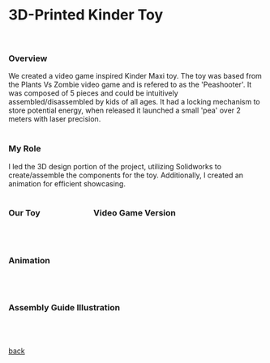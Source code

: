 # 3D-Printed Kinder Toy
<br> 

### Overview 
We created a video game inspired Kinder Maxi toy. The toy was based from the Plants Vs Zombie video game and is refered to as the 'Peashooter'. It was composed of 5 pieces and could be intuitively assembled/disassembled by kids of all ages. It had a locking mechanism to store potential energy, when released it launched a small 'pea' over 2 meters with laser precision. <br><br>

### My Role
I led the 3D design portion of the project, utilizing Solidworks to create/assemble the components for the toy. Additionally, I created an animation for efficient showcasing. 
<br> <br> 
### Our Toy &emsp; &emsp; &emsp; &emsp; &emsp; Video Game Version  
<br> <br> 
### Animation 
<br> <br>
### Assembly Guide Illustration 
<br> <br> <br>
[back](https://githerdone17.github.io/kobes-portfolio/)
